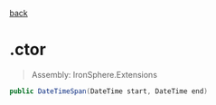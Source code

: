 ﻿

[back](/IronSphere.Extensions/types/DateTimeSpan)

# .ctor

> Assembly: IronSphere.Extensions

```csharp
public DateTimeSpan(DateTime start, DateTime end)
```



 